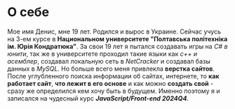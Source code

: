 # О себе
Мое имя Денис, мне 19 лет. Родился и вырос в Украине. Сейчас учусь на 3-ем курсе в **Национальном университете "Полтавська політехніка ім. Юрія Кондратюка"**. За свои 19 лет я пытался создавать игры на *С# в юнити*, так же в университете проходил такие языки как *с++ и асемблер*, создавал локальную сеть в *NetCracker* и создавал базы данных в *MySQL*. Но больше всего меня привлекла **верстка сайтов**. После углубленного поиска информации об сайтах, интернете, то **как работает сайт**, **что лежит в его основе** и как можно **создать свой** - сразу же определился кем хочу быть в будущем. Именно поэтому я и записался на чудесный курс ***JavaScript/Front-end 2024Q4***.